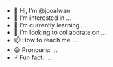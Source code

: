 - 👋 Hi, I’m @jooalwan
- 👀 I’m interested in ...
- 🌱 I’m currently learning ...
- 💞️ I’m looking to collaborate on ...
- 📫 How to reach me ...
- 😄 Pronouns: ...
- ⚡ Fun fact: ...

<!---
jooalwan/jooalwan is a ✨ special ✨ repository because its `README.md` (this file) appears on your GitHub profile.
You can click the Preview link to take a look at your changes.
--->
